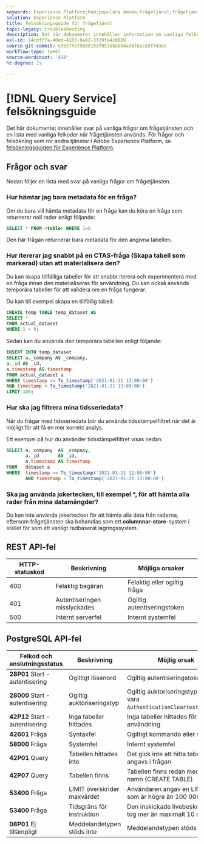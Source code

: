 ```yaml
---
keywords: Experience Platform;hem;populära ämnen;frågetjänst;frågetjänst;felsökningsguide;faq;felsökning;
solution: Experience Platform
title: Felsökningsguide för frågetjänst
topic-legacy: troubleshooting
description: Det här dokumentet innehåller information om vanliga felkoder som du stöter på och möjliga orsaker.
exl-id: 14cdff7a-40dd-4103-9a92-3f29fa4c0809
source-git-commit: e3557fe75680153f051b8a864ad8f6aca5f743ee
workflow-type: tm+mt
source-wordcount: '418'
ht-degree: 1%

---
```


# [!DNL Query Service] felsökningsguide

Det här dokumentet innehåller svar på vanliga frågor om frågetjänsten och en lista med vanliga felkoder när frågetjänsten används. För frågor och felsökning som rör andra tjänster i Adobe Experience Platform, se [felsökningsguiden för Experience Platform](../landing/troubleshooting.md).

## Frågor och svar

Nedan följer en lista med svar på vanliga frågor om frågetjänsten.

### Hur hämtar jag bara metadata för en fråga?

Om du bara vill hämta metadata för en fråga kan du köra en fråga som returnerar noll rader enligt följande:

```sql
SELECT * FROM <table> WHERE 1=0
```

Den här frågan returnerar bara metadata för den angivna tabellen.

### Hur itererar jag snabbt på en CTAS-fråga (Skapa tabell som markerad) utan att materialisera den?

Du kan skapa tillfälliga tabeller för att snabbt iterera och experimentera med en fråga innan den materialiseras för användning. Du kan också använda temporära tabeller för att validera om en fråga fungerar.

Du kan till exempel skapa en tillfällig tabell:

```sql
CREATE temp TABLE temp_dataset AS
SELECT *
FROM actual_dataset
WHERE 1 = 0;
```

Sedan kan du använda den temporära tabellen enligt följande:

```sql
INSERT INTO temp_dataset
SELECT a._company AS _company,
a._id AS _id,
a.timestamp AS timestamp
FROM actual_dataset a
WHERE timestamp >= To_timestamp('2021-01-21 12:00:00')
AND timestamp < To_timestamp('2021-01-21 13:00:00')
LIMIT 100;
```

### Hur ska jag filtrera mina tidsseriedata?

När du frågar med tidsseriedata bör du använda tidsstämpelfiltret när det är möjligt för att få en mer korrekt analys.

Ett exempel på hur du använder tidsstämpelfiltret visas nedan:

```sql
SELECT a._company  AS _company,
       a._id       AS _id,
       a.timestamp AS timestamp
FROM   dataset a
WHERE  timestamp >= To_timestamp('2021-01-21 12:00:00')
       AND timestamp < To_timestamp('2021-01-21 13:00:00')
```

### Ska jag använda jokertecken, till exempel *, för att hämta alla rader från mina datamängder?

Du kan inte använda jokertecken för att hämta alla data från raderna, eftersom frågetjänsten ska behandlas som ett **columnnar-store**-system i stället för som ett vanligt radbaserat lagringssystem.

## REST API-fel

| HTTP-statuskod | Beskrivning | Möjliga orsaker |
| ---------------- | ----------- | --------------- |
| 400 | Felaktig begäran | Felaktig eller ogiltig fråga |
| 401 | Autentiseringen misslyckades | Ogiltig autentiseringstoken |
| 500 | Internt serverfel | Internt systemfel |

## PostgreSQL API-fel

| Felkod och anslutningsstatus | Beskrivning | Möjlig orsak |
| ------------------------------- | ----------- | -------------- |
| **28P01** Start - autentisering | Ogiltigt lösenord | Ogiltig autentiseringstoken |
| **28000** Start - autentisering | Ogiltig auktoriseringstyp | Ogiltig auktoriseringstyp. Måste vara `AuthenticationCleartextPassword`. |
| **42P12** Start - autentisering | Inga tabeller hittades | Inga tabeller hittades för användning |
| **42601** Fråga | Syntaxfel | Ogiltigt kommando eller syntaxfel |
| **58000** Fråga | Systemfel | Internt systemfel |
| **42P01** Query | Tabellen hittades inte | Det gick inte att hitta tabellen som angavs i frågan |
| **42P07** Query | Tabellen finns | Tabellen finns redan med samma namn (CREATE TABLE) |
| **53400** Fråga | LIMIT överskrider maxvärdet | Användaren angav en LIMIT-sats som är högre än 100 000 |
| **53400** Fråga | Tidsgräns för instruktion | Den inskickade livebeskrivningen tog mer än maximalt 10 minuter |
| **08P01** Ej tillämpligt | Meddelandetypen stöds inte | Meddelandetypen stöds inte |
